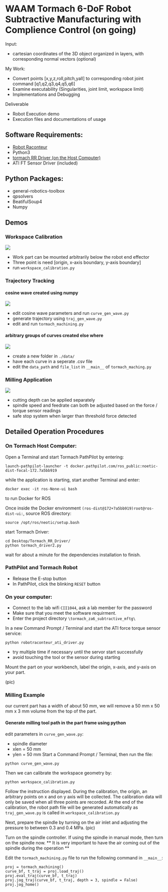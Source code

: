 <h1>
  WAAM Tormach 6-DoF Robot Subtractive Manufacturing with Complience Control (on going)
</h1>

Input:
- cartesian coordinates of the 3D object organized in layers, with corresponding normal vectors (optional)

My Work:
- Convert points [x,y,z,roll,pitch,yall] to corresponding robot joint command [q1,q2,q3,q4,q5,q6]
- Examine executability (Singularities, joint limit, workspace limit)
- Implementations and Debugging 

Deliverable 
- Robot Execution demo
- Execution files and documentations of usage

## Software Requirements:
* [Robot Raconteur](https://github.com/robotraconteur/robotraconteur/blob/master/docs/common/installation.md)
* Python3
* [tormach RR Driver (on the Host Computer)](https://github.com/hehonglu123/Tormach_RR_Driver)
* ATI FT Sensor Driver (included)

## Python Packages:
* general-robotics-toolbox
* qpsolvers
* BeatifulSoup4
* Numpy

## Demos
### Workspace Calibration
![](demos/01_ws_calib_manualCompliance_and_touchOff.gif)
- Work part can be mounted arbitrarily below the robot end effector
- Three point is need [origin, x-axis boundary, y-axis boundary]
- run `workspace_calibration.py`

### Trajectory Tracking
#### cosine wave created using numpy
![](demos/02_path_execution_with_a_marker.gif)
- edit cosine wave parameters and run `curve_gen_wave.py`
- generate trajectory using `traj_gen_wave.py`
- edit and run `tormach_machining.py`

#### arbitrary groups of curves created else where
![](demos/03_path_execution_with_a_marker.gif)
- create a new folder in `./data/`
- have each curve in a seperate .csv file
- edit the `data_path` and `file_list` in `__main__` of `tormach_maching.py`

### Milling Application
![](demos/04_engrave_milling.gif)
- cutting depth can be applied separately
- spindle speed and feedrate can both be adjusted based on the force / torque sensor readings
- safe stop system when larger than threshold force detected

## Detailed Operation Procedures
### On Tormach Host Computer:
Open a Terminal and start Tormach PathPilot by entering:
```
launch-pathpilot-launcher -t docker.pathpilot.com/ros_public:noetic-dist-focal-172.7a5bb919
```

while the application is starting, start another Terminal and enter:
```
docker exec -it ros-None-ui bash
```
to run Docker for ROS

Once inside the Docker environment `(ros-dist@172+7a5bb919)root@ros-dist-ui:`, source ROS directory:
```
source /opt/ros/neotic/setup.bash
```
start Tormach Driver:
```
cd Desktop/Tormach_RR_Driver/
python tormach_driver2.py
```
wait for about a minute for the dependencies installation to finish.

### PathPilot and Tormach Robot
- Release the E-stop button
- In PathPilot, click the blinking `RESET` button

### On your computer:
- Connect to the lab wifi `CII1044`, ask a lab member for the password
- Make sure that you meet the software requirment. 
- Enter the project directory `\tormach_za6_subtractive_mftg\`

In a new Command Prompt / Terminal and start the ATI force torque sensor service:
```
python robotraconteur_ati_driver.py
```
- try multiple time if necessary until the servor start successfully
- avoid touching the tool or the sensor during starting

Mount the part on your workbench, label the origin, x-axis, and y-axis on your part.

(pic)

### Milling Example
our current part has a width of about 50 mm, we will remove a 50 mm x 50 mm x 3 mm volume from the top of the part.

#### Generate milling tool path in the part frame using python
edit parameters in `curve_gen_wave.py`:
- spindle diameter
- xlen = 50 mm
- ylen = 50 mm
Start a Command Prompt / Terminal, then run the file:
```
python curve_gen_wave.py
```

Then we can calibrate the workspace geometry by:
```
python workspace_calibration.py
```
Follow the instruction displayed. During the calibration, the origin, an arbitrary points on x and on y axis will be collected. The calibration data will only be saved when all three points are recorded. 
At the end of the calibration, the robot path file will be generated automatically as `traj_gen_wave.py` is called in `workspace_calibration.py`

Next, prepare the spindle by turning on the air inlet and adjusting the pressure to between 0.3 and 0.4 MPa. 
(pic)

Turn on the spindle controller. If using the spindle in manual mode, then turn on the spindle now. 
** It is very important to have the air coming out of the spindle during the operation **

Edit the `tormach_machining.py` file to run the following command in `__main__`:
```
proj = tormach_machining()
curve_bf, t_traj = proj.load_traj()
proj.eval_traj(curve_bf, t_traj)
proj.jog_traj(curve_bf, t_traj, depth = 3, spindle = False)
proj.jog_home()
```









